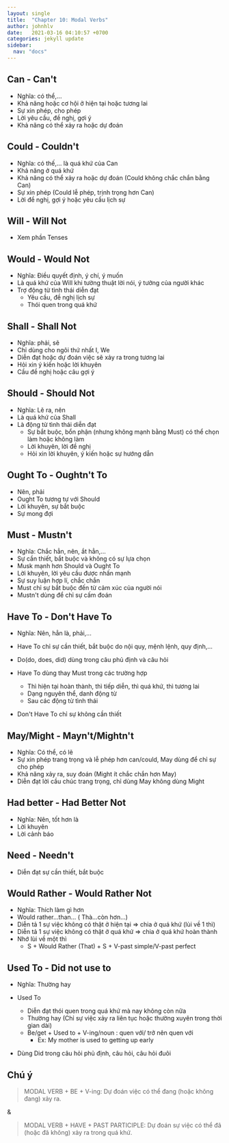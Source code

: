 ```yaml
---
layout: single
title:  "Chapter 10: Modal Verbs"
author: johnhlv
date:   2021-03-16 04:10:57 +0700
categories: jekyll update
sidebar:
  nav: "docs"
---
```


## Can - Can't

* Nghĩa: có thể,...
* Khả năng hoặc cơ hội ở hiện tại hoặc tương lai
* Sự xin phép, cho phép
* Lời yêu cầu, đề nghị, gợi ý
* Khả năng có thể xảy ra hoặc dự đoán

## Could - Couldn't

* Nghĩa: có thế,… là quá khứ của Can
* Khả năng ở quá khứ
* Khả năng có thể xảy ra hoặc dự đoán (Could không chắc chắn bằng Can)
* Sự xin phép (Could lễ phép, trịnh trọng hơn Can)
* Lời đề nghị, gợi ý hoặc yêu cầu lịch sự

## Will - Will Not

* Xem phần Tenses

## Would - Would Not

* Nghĩa: Điều quyết định, ý chí, ý muốn
* Là quá khứ của Will khi tường thuật lời nói, ý tưởng của người khác
* Trợ động từ tình thái diễn đạt
  * Yêu cầu, đề nghị lịch sự
  * Thói quen trong quá khứ

## Shall - Shall Not

* Nghĩa: phải, sẽ
* Chỉ dùng cho ngôi thứ nhất I, We
* Diễn đạt hoặc dự đoán việc sẽ xảy ra trong tương lai
* Hỏi xin ý kiến hoặc lời khuyên
* Cầu đề nghị hoặc câu gợi ý

## Should - Should Not

* Nghĩa: Lẽ ra, nên
* Là quá khứ của Shall
* Là động từ tình thái diễn đạt
  * Sự bắt buộc, bổn phận (nhưng không mạnh bằng Must) có thể chọn làm hoặc không làm
  * Lời khuyên, lời đề nghị
  * Hỏi xin lời khuyên, ý kiến hoặc sự hướng dẫn

## Ought To - Oughtn't To

* Nên, phải
* Ought To tương tự với Should
* Lời khuyên, sự bắt buộc
* Sự mong đợi

## Must - Mustn't

* Nghĩa: Chắc hẳn, nên, ắt hẳn,...
* Sự cần thiết, bắt buộc và không có sự lựa chọn
* Musk mạnh hơn Should và Ought To
* Lời khuyên, lời yêu cầu được nhấn mạnh
* Sự suy luận hợp lí, chắc chắn
* Must chỉ sự bắt buộc đến từ cảm xúc của người nói
* Mustn't dùng để chỉ sự cấm đoán

## Have To - Don't Have To

* Nghĩa: Nên, hẳn là, phải,...
* Have To chỉ sự cần thiết, bắt buộc do nội quy, mệnh lệnh, quy định,...
* Do(do, does, did) dùng trong câu phủ định và câu hỏi
* Have To dùng thay Must trong các trường hợp
  * Thì hiện tại hoàn thành, thì tiếp diễn, thì quá khứ, thì tương lai
  * Dạng nguyên thể, danh động từ
  * Sau các động từ tình thái

* Don't Have To chỉ sự không cần thiết

## May/Might - Mayn't/Mightn't

* Nghĩa: Có thể, có lẽ
* Sự xin phép trang trọng và lễ phép hơn can/could, May dùng để chỉ sự cho phép
* Khả năng xảy ra, suy đoán (Might ít chắc chắn hơn May)
* Diễn đạt lời cầu chúc trang trọng, chỉ dùng May không dùng Might

## Had better - Had Better Not

* Nghĩa: Nên, tốt hơn là  
* Lời khuyên
* Lời cảnh báo

## Need - Needn't

* Diễn đạt sự cần thiết, bắt buộc

## Would Rather - Would Rather Not

* Nghĩa: Thích làm gì hơn
* Would rather…than… ( Thà…còn hơn…)
* Diễn tả 1 sự việc không có thật ở hiện tại  => chia ở quá khứ (lùi về 1 thì)
* Diễn tả 1 sự việc không có thật ở quá khứ => chia ở quá khứ hoàn thành
* Nhớ lùi về một thì
  * S + Would Rather (That) + S + V-past simple/V-past perfect

## Used To - Did not use to

* Nghĩa: Thường hay  
* Used To
  * Diễn đạt thói quen trong quá khứ mà nay không còn nữa
  * Thường hay (Chỉ sự việc xảy ra liên tục hoặc thường xuyên trong thời gian dài)
  * Be/get + Used to + V-ing/noun : quen với/ trở nên quen với
    * Ex: My mother is used to getting up early

* Dùng Did trong câu hỏi phủ định, câu hỏi, câu hỏi đuôi

## Chú ý

> MODAL VERB + BE + V-ing: Dự đoán việc có thể đang (hoặc không đang) xảy ra.

&

> MODAL VERB  + HAVE + PAST PARTICIPLE: Dự đoán sự việc có thể đã (hoặc đã không) xảy ra trong quá khứ.
